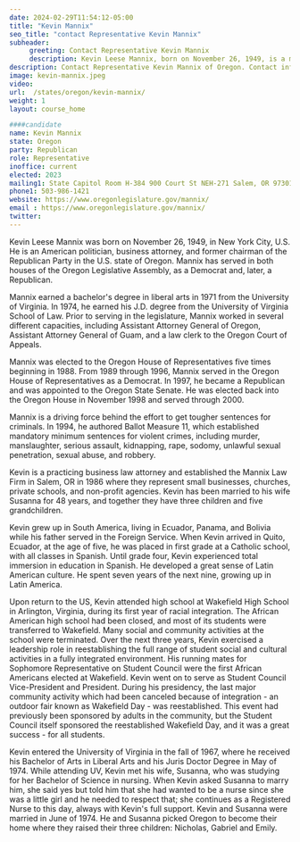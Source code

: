 ```yaml
---
date: 2024-02-29T11:54:12-05:00
title: "Kevin Mannix"
seo_title: "contact Representative Kevin Mannix"
subheader:
     greeting: Contact Representative Kevin Mannix
     description: Kevin Leese Mannix, born on November 26, 1949, is a member of the Republican Party and an American politician representing District 21. He assumed office on January 9, 2023.
description: Contact Representative Kevin Mannix of Oregon. Contact information for Kevin Mannix includes email address, phone number, and mailing address.
image: kevin-mannix.jpeg
video:
url:  /states/oregon/kevin-mannix/
weight: 1
layout: course_home

####candidate
name: Kevin Mannix
state: Oregon
party: Republican
role: Representative
inoffice: current
elected: 2023
mailing1: State Capitol Room H-384 900 Court St NEH-271 Salem, OR 97301
phone1: 503-986-1421
website: https://www.oregonlegislature.gov/mannix/
email : https://www.oregonlegislature.gov/mannix/
twitter:
---
```


Kevin Leese Mannix was born on November 26, 1949, in New York City, U.S. He is an American politician, business attorney, and former chairman of the Republican Party in the U.S. state of Oregon. Mannix has served in both houses of the Oregon Legislative Assembly, as a Democrat and, later, a Republican.

Mannix earned a bachelor's degree in liberal arts in 1971 from the University of Virginia. In 1974, he earned his J.D. degree from the University of Virginia School of Law. Prior to serving in the legislature, Mannix worked in several different capacities, including Assistant Attorney General of Oregon, Assistant Attorney General of Guam, and a law clerk to the Oregon Court of Appeals.

Mannix was elected to the Oregon House of Representatives five times beginning in 1988. From 1989 through 1996, Mannix served in the Oregon House of Representatives as a Democrat. In 1997, he became a Republican and was appointed to the Oregon State Senate. He was elected back into the Oregon House in November 1998 and served through 2000.

Mannix is a driving force behind the effort to get tougher sentences for criminals. In 1994, he authored Ballot Measure 11, which established mandatory minimum sentences for violent crimes, including murder, manslaughter, serious assault, kidnapping, rape, sodomy, unlawful sexual penetration, sexual abuse, and robbery.

Kevin is a practicing business law attorney and established the Mannix Law Firm in Salem, OR in 1986 where they represent small businesses, churches, private schools, and non-profit agencies. Kevin has been married to his wife Susanna for 48 years, and together they have three children and five grandchildren.

Kevin grew up in South America, living in Ecuador, Panama, and Bolivia while his father served in the Foreign Service. When Kevin arrived in Quito, Ecuador, at the age of five, he was placed in first grade at a Catholic school, with all classes in Spanish. Until grade four, Kevin experienced total immersion in education in Spanish. He developed a great sense of Latin American culture. He spent seven years of the next nine, growing up in Latin America.

Upon return to the US, Kevin attended high school at Wakefield High School in Arlington, Virginia, during its first year of racial integration. The African American high school had been closed, and most of its students were transferred to Wakefield. Many social and community activities at the school were terminated. Over the next three years, Kevin exercised a leadership role in reestablishing the full range of student social and cultural activities in a fully integrated environment. His running mates for Sophomore Representative on Student Council were the first African Americans elected at Wakefield. Kevin went on to serve as Student Council Vice-President and President. During his presidency, the last major community activity which had been canceled because of integration - an outdoor fair known as Wakefield Day - was reestablished. This event had previously been sponsored by adults in the community, but the Student Council itself sponsored the reestablished Wakefield Day, and it was a great success - for all students.

Kevin entered the University of Virginia in the fall of 1967, where he received his Bachelor of Arts in Liberal Arts and his Juris Doctor Degree in May of 1974. While attending UV, Kevin met his wife, Susanna, who was studying for her Bachelor of Science in nursing. When Kevin asked Susanna to marry him, she said yes but told him that she had wanted to be a nurse since she was a little girl and he needed to respect that; she continues as a Registered Nurse to this day, always with Kevin's full support. Kevin and Susanna were married in June of 1974. He and Susanna picked Oregon to become their home where they raised their three children: Nicholas, Gabriel and Emily.
